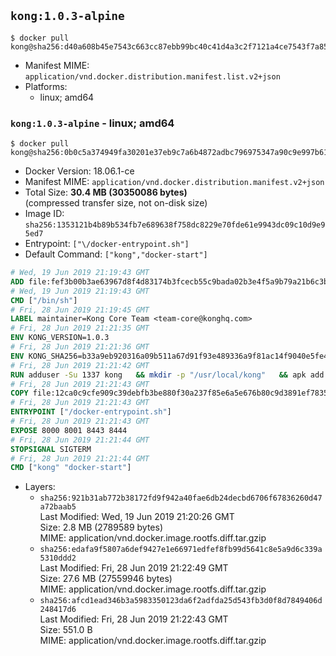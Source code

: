 ## `kong:1.0.3-alpine`

```console
$ docker pull kong@sha256:d40a608b45e7543c663cc87ebb99bc40c41d4a3c2f7121a4ce7543f7a85304d4
```

-	Manifest MIME: `application/vnd.docker.distribution.manifest.list.v2+json`
-	Platforms:
	-	linux; amd64

### `kong:1.0.3-alpine` - linux; amd64

```console
$ docker pull kong@sha256:0b0c5a374949fa30201e37eb9c7a6b4872adbc796975347a90c9e997b6160fc0
```

-	Docker Version: 18.06.1-ce
-	Manifest MIME: `application/vnd.docker.distribution.manifest.v2+json`
-	Total Size: **30.4 MB (30350086 bytes)**  
	(compressed transfer size, not on-disk size)
-	Image ID: `sha256:1353121b4b89b534fb7e689638f758dc8229e70fde61e9943dc09c10d9e95ed7`
-	Entrypoint: `["\/docker-entrypoint.sh"]`
-	Default Command: `["kong","docker-start"]`

```dockerfile
# Wed, 19 Jun 2019 21:19:43 GMT
ADD file:fef3b00b3ae63967d8f4d83174b3fcecb55c9bada02b3e4f5a9b79a21b6c3bb3 in / 
# Wed, 19 Jun 2019 21:19:43 GMT
CMD ["/bin/sh"]
# Fri, 28 Jun 2019 21:19:45 GMT
LABEL maintainer=Kong Core Team <team-core@konghq.com>
# Fri, 28 Jun 2019 21:21:35 GMT
ENV KONG_VERSION=1.0.3
# Fri, 28 Jun 2019 21:21:36 GMT
ENV KONG_SHA256=b33a9eb920316a09b511a67d91f93e489336a9f81ac14f9040e5fe4d055e9148
# Fri, 28 Jun 2019 21:21:42 GMT
RUN adduser -Su 1337 kong 	&& mkdir -p "/usr/local/kong" 	&& apk add --no-cache --virtual .build-deps wget tar ca-certificates 	&& apk add --no-cache libgcc openssl pcre perl tzdata curl libcap su-exec 	&& wget -O kong.tar.gz "https://bintray.com/kong/kong-community-edition-alpine-tar/download_file?file_path=kong-community-edition-$KONG_VERSION.apk.tar.gz" 	&& echo "$KONG_SHA256 *kong.tar.gz" | sha256sum -c - 	&& tar -xzf kong.tar.gz -C /tmp 	&& rm -f kong.tar.gz 	&& cp -R /tmp/usr / 	&& rm -rf /tmp/usr 	&& cp -R /tmp/etc / 	&& rm -rf /tmp/etc 	&& apk del .build-deps
# Fri, 28 Jun 2019 21:21:43 GMT
COPY file:12ca0c9cfe909c39debfb3be880f30a237f85e6a5e676b80c9d3891ef78351f1 in /docker-entrypoint.sh 
# Fri, 28 Jun 2019 21:21:43 GMT
ENTRYPOINT ["/docker-entrypoint.sh"]
# Fri, 28 Jun 2019 21:21:43 GMT
EXPOSE 8000 8001 8443 8444
# Fri, 28 Jun 2019 21:21:44 GMT
STOPSIGNAL SIGTERM
# Fri, 28 Jun 2019 21:21:44 GMT
CMD ["kong" "docker-start"]
```

-	Layers:
	-	`sha256:921b31ab772b38172fd9f942a40fae6db24decbd6706f67836260d47a72baab5`  
		Last Modified: Wed, 19 Jun 2019 21:20:26 GMT  
		Size: 2.8 MB (2789589 bytes)  
		MIME: application/vnd.docker.image.rootfs.diff.tar.gzip
	-	`sha256:edafa9f5807a6def9427e1e66971edfef8fb99d5641c8e5a9d6c339a5310ddd2`  
		Last Modified: Fri, 28 Jun 2019 21:22:49 GMT  
		Size: 27.6 MB (27559946 bytes)  
		MIME: application/vnd.docker.image.rootfs.diff.tar.gzip
	-	`sha256:afcd1ead346b3a5983350123da6f2adfda25d543fb3d0f8d7849406d248417d6`  
		Last Modified: Fri, 28 Jun 2019 21:22:43 GMT  
		Size: 551.0 B  
		MIME: application/vnd.docker.image.rootfs.diff.tar.gzip
